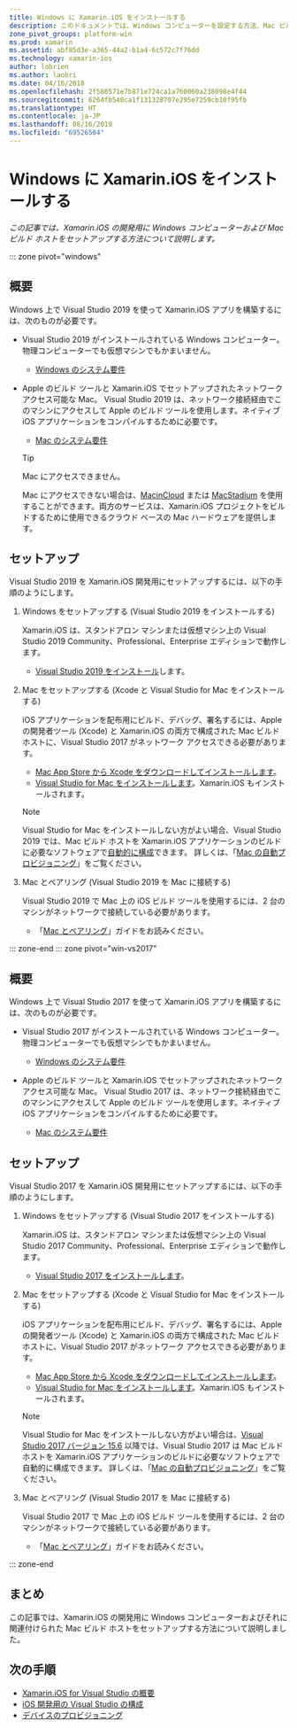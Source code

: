 ```yaml
---
title: Windows に Xamarin.iOS をインストールする
description: このドキュメントでは、Windows コンピューターを設定する方法、Mac ビルド ホストを設定する方法、Xamarin.iOS 開発のために Windows を Mac にペアリングする方法について説明しています。
zone_pivot_groups: platform-win
ms.prod: xamarin
ms.assetid: abf85d3e-a365-44a2-b1a4-6c572c7f76dd
ms.technology: xamarin-ios
author: lobrien
ms.author: laobri
ms.date: 04/16/2018
ms.openlocfilehash: 2f580571e7b871e724ca1a760060a238098e4f44
ms.sourcegitcommit: 6264fb540ca1f131328707e295e7259cb10f95fb
ms.translationtype: HT
ms.contentlocale: ja-JP
ms.lasthandoff: 08/16/2019
ms.locfileid: "69526504"
---
```

# <a name="installing-xamarinios-on-windows"></a>Windows に Xamarin.iOS をインストールする

_この記事では、Xamarin.iOS の開発用に Windows コンピューターおよび Mac ビルド ホストをセットアップする方法について説明します。_

::: zone pivot="windows"

## <a name="overview"></a>概要

Windows 上で Visual Studio 2019 を使って Xamarin.iOS アプリを構築するには、次のものが必要です。

- Visual Studio 2019 がインストールされている Windows コンピューター。 物理コンピューターでも仮想マシンでもかまいません。

  - [Windows のシステム要件](~/cross-platform/get-started/requirements.md#windows-requirements)

- Apple のビルド ツールと Xamarin.iOS でセットアップされたネットワーク アクセス可能な Mac。 Visual Studio 2019 は、ネットワーク接続経由でこのマシンにアクセスして Apple のビルド ツールを使用します。ネイティブ iOS アプリケーションをコンパイルするために必要です。

  - [Mac のシステム要件](~/cross-platform/get-started/requirements.md#macos-requirements)

  > [!TIP]
  > Mac にアクセスできません。
  >
  > Mac にアクセスできない場合は、[MacinCloud](https://www.macincloud.com/pages/visual-studio-mac.html) または [MacStadium](https://www.macstadium.com/) を使用することができます。両方のサービスは、Xamarin.iOS プロジェクトをビルドするために使用できるクラウド ベースの Mac ハードウェアを提供します。

## <a name="setup"></a>セットアップ

Visual Studio 2019 を Xamarin.iOS 開発用にセットアップするには、以下の手順のようにします。

1. Windows をセットアップする (Visual Studio 2019 をインストールする)

    Xamarin.iOS は、スタンドアロン マシンまたは仮想マシン上の Visual Studio 2019 Community、Professional、Enterprise エディションで動作します。

    - [Visual Studio 2019 をインストール](~/get-started/installation/windows.md)します。

2. Mac をセットアップする (Xcode と Visual Studio for Mac をインストールする)

    iOS アプリケーションを配布用にビルド、デバッグ、署名するには、Apple の開発者ツール (Xcode) と Xamarin.iOS の両方で構成された Mac ビルド ホストに、Visual Studio 2017 がネットワーク アクセスできる必要があります。

    - [Mac App Store から Xcode をダウンロードしてインストールします](https://itunes.apple.com/us/app/xcode/id497799835?mt=12)。 
    - [Visual Studio for Mac をインストールします](https://docs.microsoft.com/visualstudio/mac/installation)。Xamarin.iOS もインストールされます。

    > [!NOTE]
    > Visual Studio for Mac をインストールしない方がよい場合、Visual Studio 2019 では、Mac ビルド ホストを Xamarin.iOS アプリケーションのビルドに必要なソフトウェアで[自動的に構成](https://docs.microsoft.com/visualstudio/releasenotes/vs2017-relnotes#automatic-macos-provisioning)できます。 詳しくは、「[Mac の自動プロビジョニング](~/ios/get-started/installation/windows/connecting-to-mac/index.md#automatic-mac-provisioning)」をご覧ください。

3. Mac とペアリング (Visual Studio 2019 を Mac に接続する)

    Visual Studio 2019 で Mac 上の iOS ビルド ツールを使用するには、2 台のマシンがネットワークで接続している必要があります。

    - 「[Mac とペアリング](~/ios/get-started/installation/windows/connecting-to-mac/index.md)」ガイドをお読みください。

::: zone-end
::: zone pivot="win-vs2017"

## <a name="overview"></a>概要

Windows 上で Visual Studio 2017 を使って Xamarin.iOS アプリを構築するには、次のものが必要です。

- Visual Studio 2017 がインストールされている Windows コンピューター。 物理コンピューターでも仮想マシンでもかまいません。
    - [Windows のシステム要件](~/cross-platform/get-started/requirements.md#windows-requirements)
    
- Apple のビルド ツールと Xamarin.iOS でセットアップされたネットワーク アクセス可能な Mac。 Visual Studio 2017 は、ネットワーク接続経由でこのマシンにアクセスして Apple のビルド ツールを使用します。ネイティブ iOS アプリケーションをコンパイルするために必要です。 
    - [Mac のシステム要件](~/cross-platform/get-started/requirements.md#macos-requirements)

## <a name="setup"></a>セットアップ

Visual Studio 2017 を Xamarin.iOS 開発用にセットアップするには、以下の手順のようにします。

1. Windows をセットアップする (Visual Studio 2017 をインストールする)

    Xamarin.iOS は、スタンドアロン マシンまたは仮想マシン上の Visual Studio 2017 Community、Professional、Enterprise エディションで動作します。
    
    - [Visual Studio 2017 をインストールします](~/get-started/installation/windows.md)。

2. Mac をセットアップする (Xcode と Visual Studio for Mac をインストールする)

    iOS アプリケーションを配布用にビルド、デバッグ、署名するには、Apple の開発者ツール (Xcode) と Xamarin.iOS の両方で構成された Mac ビルド ホストに、Visual Studio 2017 がネットワーク アクセスできる必要があります。

    - [Mac App Store から Xcode をダウンロードしてインストールします](https://itunes.apple.com/us/app/xcode/id497799835?mt=12)。 
    - [Visual Studio for Mac をインストールします](https://docs.microsoft.com/visualstudio/mac/installation)。Xamarin.iOS もインストールされます。

    > [!NOTE]
    > Visual Studio for Mac をインストールしない方がよい場合は、[Visual Studio 2017 バージョン 15.6](https://docs.microsoft.com/visualstudio/releasenotes/vs2017-relnotes#automatic-macos-provisioning) 以降では、Visual Studio 2017 は Mac ビルド ホストを Xamarin.iOS アプリケーションのビルドに必要なソフトウェアで自動的に構成できます。 詳しくは、「[Mac の自動プロビジョニング](~/ios/get-started/installation/windows/connecting-to-mac/index.md#automatic-mac-provisioning)」をご覧ください。

3. Mac とペアリング (Visual Studio 2017 を Mac に接続する)

    Visual Studio 2017 で Mac 上の iOS ビルド ツールを使用するには、2 台のマシンがネットワークで接続している必要があります。

    - 「[Mac とペアリング](~/ios/get-started/installation/windows/connecting-to-mac/index.md)」ガイドをお読みください。

::: zone-end

## <a name="summary"></a>まとめ

この記事では、Xamarin.iOS の開発用に Windows コンピューターおよびそれに関連付けられた Mac ビルド ホストをセットアップする方法について説明しました。

## <a name="next-steps"></a>次の手順

- [Xamarin.iOS for Visual Studio の概要](introduction-to-xamarin-ios-for-visual-studio.md)
- [iOS 開発用の Visual Studio の構成](config-options.md)
- [デバイスのプロビジョニング](~/ios/get-started/installation/device-provisioning/index.md)
